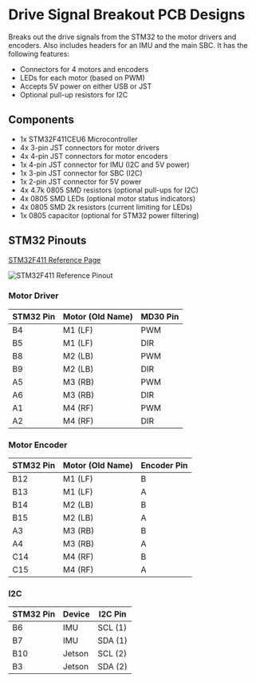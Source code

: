 # Drive Signal Breakout PCB Designs

Breaks out the drive signals from the STM32 to the motor drivers and encoders. Also includes headers for an IMU and the main SBC. It has the following features:

*   Connectors for 4 motors and encoders
*   LEDs for each motor (based on PWM)
*   Accepts 5V power on either USB or JST
*   Optional pull-up resistors for I2C


## Components

*   1x STM32F411CEU6 Microcontroller
*   4x 3-pin JST connectors for motor drivers
*   4x 4-pin JST connectors for motor encoders
*   1x 4-pin JST connector for IMU (I2C and 5V power)
*   1x 3-pin JST connector for SBC (I2C)
*   1x 2-pin JST connector for 5V power
*   4x 4.7k 0805 SMD resistors (optional pull-ups for I2C)
*   4x 0805 SMD LEDs (optional motor status indicators)
*   4x 0805 SMD 2k resistors (current limiting for LEDs)
*   1x 0805 capacitor (optional for STM32 power filtering)


## STM32 Pinouts

[STM32F411 Reference Page](https://stm32-base.org/boards/STM32F411CEU6-WeAct-Black-Pill-V2.0)

![STM32F411 Reference Pinout](https://stm32world.com/images/thumb/8/87/Black_pill_pinout.png/1400px-Black_pill_pinout.png)


### Motor Driver

| STM32 Pin | Motor (Old Name) | MD30 Pin |
| --- | --- | --- |
| B4 | M1 (LF) | PWM |
| B5 | M1 (LF) | DIR |
| B8 | M2 (LB) | PWM |
| B9 | M2 (LB) | DIR |
| A5 | M3 (RB) | PWM |
| A6 | M3 (RB) | DIR |
| A1 | M4 (RF) | PWM |
| A2 | M4 (RF) | DIR |


### Motor Encoder

| STM32 Pin | Motor (Old Name) | Encoder Pin |
| --- | --- | --- |
| B12 | M1 (LF) | B |
| B13 | M1 (LF) | A |
| B14 | M2 (LB) | B |
| B15 | M2 (LB) | A |
| A3 | M3 (RB) | B |
| A4 | M3 (RB) | A |
| C14 | M4 (RF) | B |
| C15 | M4 (RF) | A |


### I2C

| STM32 Pin | Device | I2C Pin |
| --- | --- | --- |
| B6 | IMU | SCL (1) |
| B7 | IMU | SDA (1) |
| B10 | Jetson | SCL (2) |
| B3 | Jetson | SDA (2) |
